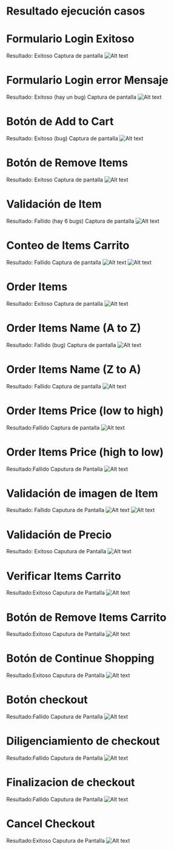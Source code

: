 # Resultado ejecución casos

# Formulario Login Exitoso

Resultado: Exitoso
Captura de pantalla
![Alt text](image-64.png)

# Formulario Login error Mensaje

Resultado: Exitoso (hay un bug)
Captura de pantalla
![Alt text](image-13.png)

# Botón de Add to Cart

Resultado: Exitoso (bug)
Captura de pantalla
![Alt text](image-65.png)

# Botón de Remove Items

Resultado: Exitoso
Captura de pantalla
![Alt text](image-67.png)

# Validación de Item

Resultado: Fallido (hay 6 bugs)
Captura de pantalla
![Alt text](image-66.png)


# Conteo de Items Carrito

Resultado: Fallido
Captura de pantalla
![Alt text](image-23.png)
![Alt text](image-24.png)

# Order Items

Resultado: Exitoso
Captura de pantalla
![Alt text](image-25.png)

# Order Items Name (A to Z)

Resultado: Fallido (bug)
Captura de pantalla
![Alt text](image-70.png)


# Order Items Name (Z to A)

Resultado: Fallido
Captura de pantalla
![Alt text](image-71.png)

# Order Items Price (low to high)

Resultado:Fallido
Captura de pantalla
![Alt text](image-69.png)

# Order Items Price (high to low)

Resultado:Fallido
Caputura de Pantalla
![Alt text](image-72.png)

# Validación de imagen de Item 

Resultado: Fallido 
Caputura de Pantalla
![Alt text](image-73.png)
![Alt text](image-74.png)

# Validación de Precio

Resultado: Exitoso
Caputura de Pantalla
![Alt text](image-75.png)

# Verificar Items Carrito

Resultado:Exitoso
Caputura de Pantalla
![Alt text](image-76.png)

# Botón de Remove Items Carrito

Resultado:Exitoso
Caputura de Pantalla
![Alt text](image-77.png)

# Botón de Continue Shopping

Resultado:Exitoso
Caputura de Pantalla
![Alt text](image-78.png)

# Botón checkout

Resultado:Fallido
Caputura de Pantalla
![Alt text](image-79.png)

# Diligenciamiento de checkout

Resultado:Fallido
Caputura de Pantalla
![Alt text](image-80.png)

# Finalizacion de checkout

Resultado:Fallido
Caputura de Pantalla
![Alt text](image-81.png)

# Cancel Checkout

Resultado:Exitoso
Caputura de Pantalla
![Alt text](image-82.png)